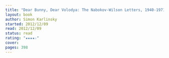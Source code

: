 ```yaml
---
title: "Dear Bunny, Dear Volodya: The Nabokov-Wilson Letters, 1940-1971"
layout: book
author: Simon Karlinsky
started: 2012/12/09
read: 2012/12/09
status: read
rating: "★★★★☆"
cover: 
pages: 398
---
```

